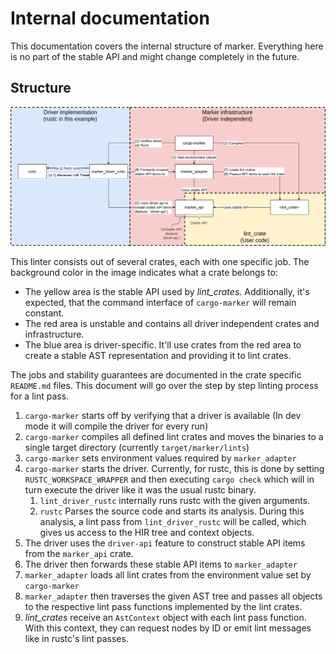 # Internal documentation

This documentation covers the internal structure of marker.
Everything here is no part of the stable API and might change completely in the future.

## Structure

![](./marker-structure.png)

This linter consists out of several crates, each with one specific job.
The background color in the image indicates what a crate belongs to:

* The yellow area is the stable API used by *lint_crates*.
Additionally, it's expected, that the command interface of `cargo-marker` will remain constant.
* The red area is unstable and contains all driver independent crates and infrastructure.
* The blue area is driver-specific.
It'll use crates from the red area to create a stable AST representation and providing it to lint crates.

The jobs and stability guarantees are documented in the crate specific `README.md` files.
This document will go over the step by step linting process for a lint pass.

1. `cargo-marker` starts off by verifying that a driver is available
    (In dev mode it will compile the driver for every run)
2. `cargo-marker` compiles all defined lint crates
    and moves the binaries to a single target directory (currently `target/marker/lints`)
3. `cargo-marker` sets environment values required by `marker_adapter`
4. `cargo-marker` starts the driver.
    Currently, for rustc, this is done by setting `RUSTC_WORKSPACE_WRAPPER`
    and then executing `cargo check` which will in turn execute the driver like it was the usual rustc binary.
    1. `lint_driver_rustc` internally runs rustc with the given arguments.
    2. `rustc` Parses the source code and starts its analysis.
        During this analysis, a lint pass from `lint_driver_rustc` will be called,
        which gives us access to the HIR tree and context objects.
5. The driver uses the `driver-api` feature to construct stable API items from the `marker_api` crate.
6. The driver then forwards these stable API items to `marker_adapter`
7. `marker_adapter` loads all lint crates from the environment value set by `cargo-marker`
8. `marker_adapter` then traverses the given AST tree
    and passes all objects to the respective lint pass functions implemented by the lint crates.
9. *lint_crates* receive an `AstContext` object with each lint pass function.
    With this context, they can request nodes by ID or emit lint messages like in rustc's lint passes.
